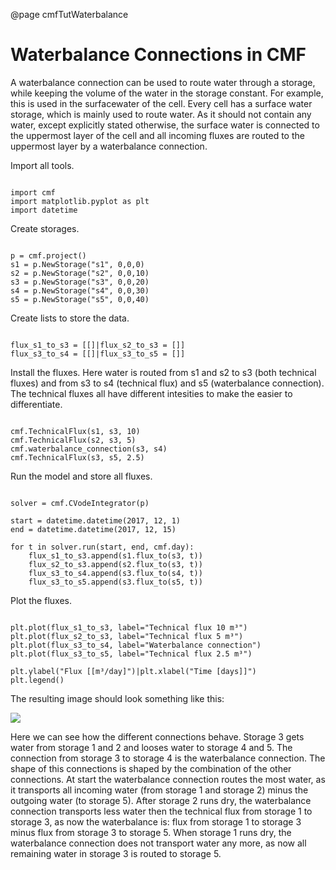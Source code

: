 @page cmfTutWaterbalance

# Waterbalance Connections in CMF

A waterbalance connection can be used to route water through a storage,
while keeping the volume of the water in the storage constant. For
example, this is used in the surfacewater of the cell. Every cell has a
surface water storage, which is mainly used to route water. As it should
not contain any water, except explicitly stated otherwise, the surface
water is connected to the uppermost layer of the cell and all incoming
fluxes are routed to the uppermost layer by a waterbalance connection.

Import all tools.

~~~~~~~~~~~~~{.py}

import cmf
import matplotlib.pyplot as plt
import datetime
~~~~~~~~~~~~~

Create storages.

~~~~~~~~~~~~~{.py}

p = cmf.project()
s1 = p.NewStorage("s1", 0,0,0)
s2 = p.NewStorage("s2", 0,0,10)
s3 = p.NewStorage("s3", 0,0,20)
s4 = p.NewStorage("s4", 0,0,30)
s5 = p.NewStorage("s5", 0,0,40)
~~~~~~~~~~~~~

Create lists to store the data.

~~~~~~~~~~~~~{.py}

flux_s1_to_s3 = [[]|flux_s2_to_s3 = []]
flux_s3_to_s4 = [[]|flux_s3_to_s5 = []]
~~~~~~~~~~~~~

Install the fluxes. Here water is routed from s1 and s2 to s3 (both
technical fluxes) and from s3 to s4 (technical flux) and s5
(waterbalance connection). The technical fluxes all have different
intesities to make the easier to differentiate.

~~~~~~~~~~~~~{.py}

cmf.TechnicalFlux(s1, s3, 10)
cmf.TechnicalFlux(s2, s3, 5)
cmf.waterbalance_connection(s3, s4)
cmf.TechnicalFlux(s3, s5, 2.5)
~~~~~~~~~~~~~

Run the model and store all fluxes.

~~~~~~~~~~~~~{.py}

solver = cmf.CVodeIntegrator(p)

start = datetime.datetime(2017, 12, 1)
end = datetime.datetime(2017, 12, 15)

for t in solver.run(start, end, cmf.day):
    flux_s1_to_s3.append(s1.flux_to(s3, t))
    flux_s2_to_s3.append(s2.flux_to(s3, t))
    flux_s3_to_s4.append(s3.flux_to(s4, t))
    flux_s3_to_s5.append(s3.flux_to(s5, t))
~~~~~~~~~~~~~

Plot the fluxes.

~~~~~~~~~~~~~{.py}

plt.plot(flux_s1_to_s3, label="Technical flux 10 m³")
plt.plot(flux_s2_to_s3, label="Technical flux 5 m³")   
plt.plot(flux_s3_to_s4, label="Waterbalance connection")    
plt.plot(flux_s3_to_s5, label="Technical flux 2.5 m³")     
 
plt.ylabel("Flux [[m³/day]")|plt.xlabel("Time [days]]")
plt.legend()
~~~~~~~~~~~~~

The resulting image should look something like this:

![](waterbalance_connection.png​)

Here we can see how the different connections behave. Storage 3 gets
water from storage 1 and 2 and looses water to storage 4 and 5. The
connection from storage 3 to storage 4 is the waterbalance connection.
The shape of this connections is shaped by the combination of the other
connections. At start the waterbalance connection routes the most water,
as it transports all incoming water (from storage 1 and storage 2) minus
the outgoing water (to storage 5). After storage 2 runs dry, the
waterbalance connection transports less water then the technical flux
from storage 1 to storage 3, as now the waterbalance is: flux from
storage 1 to storage 3 minus flux from storage 3 to storage 5. When
storage 1 runs dry, the waterbalance connection does not transport water
any more, as now all remaining water in storage 3 is routed to storage
5.


